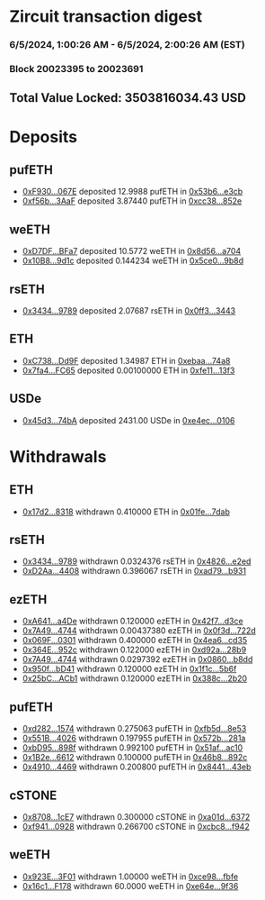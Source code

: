 # Zircuit transaction digest
### 6/5/2024, 1:00:26 AM - 6/5/2024, 2:00:26 AM (EST)
### Block 20023395 to 20023691

## Total Value Locked: 3503816034.43 USD

# Deposits
## pufETH
- [0xF930...067E](https://etherscan.io/address/0xF930b0A0500D8F53b2E7EFa4F7bCB5cc0c71067E) deposited 12.9988 pufETH in [0x53b6...e3cb](https://etherscan.io/tx/0xF930b0A0500D8F53b2E7EFa4F7bCB5cc0c71067E)
- [0xf56b...3AaF](https://etherscan.io/address/0xf56b3B7830823cCDf686Be6e2b050318D8B93AaF) deposited 3.87440 pufETH in [0xcc38...852e](https://etherscan.io/tx/0xf56b3B7830823cCDf686Be6e2b050318D8B93AaF)
## weETH
- [0xD7DF...BFa7](https://etherscan.io/address/0xD7DF7E085214743530afF339aFC420c7c720BFa7) deposited 10.5772 weETH in [0x8d56...a704](https://etherscan.io/tx/0xD7DF7E085214743530afF339aFC420c7c720BFa7)
- [0x10B8...9d1c](https://etherscan.io/address/0x10B850C3abFca78d693C9cD6FcE809c129109d1c) deposited 0.144234 weETH in [0x5ce0...9b8d](https://etherscan.io/tx/0x10B850C3abFca78d693C9cD6FcE809c129109d1c)
## rsETH
- [0x3434...9789](https://etherscan.io/address/0x34349c5569e7B846c3558961552D2202760A9789) deposited 2.07687 rsETH in [0x0ff3...3443](https://etherscan.io/tx/0x34349c5569e7B846c3558961552D2202760A9789)
## ETH
- [0xC738...Dd9F](https://etherscan.io/address/0xC7389772FC98843E4AD27b7f4C6D75Cb36C6Dd9F) deposited 1.34987 ETH in [0xebaa...74a8](https://etherscan.io/tx/0xC7389772FC98843E4AD27b7f4C6D75Cb36C6Dd9F)
- [0x7fa4...FC65](https://etherscan.io/address/0x7fa466237D8A9E26785430D5bC9e097c118fFC65) deposited 0.00100000 ETH in [0xfe11...13f3](https://etherscan.io/tx/0x7fa466237D8A9E26785430D5bC9e097c118fFC65)
## USDe
- [0x45d3...74bA](https://etherscan.io/address/0x45d3eF64Ba0cB4d3e4fed1Ce4785C7fa724074bA) deposited 2431.00 USDe in [0xe4ec...0106](https://etherscan.io/tx/0x45d3eF64Ba0cB4d3e4fed1Ce4785C7fa724074bA)
# Withdrawals
## ETH
- [0x17d2...8318](https://etherscan.io/address/0x17d26b6EE9Cc3DFde0481403B5C0352BaC838318) withdrawn 0.410000 ETH in [0x01fe...7dab](https://etherscan.io/tx/0x17d26b6EE9Cc3DFde0481403B5C0352BaC838318)
## rsETH
- [0x3434...9789](https://etherscan.io/address/0x34349c5569e7B846c3558961552D2202760A9789) withdrawn 0.0324376 rsETH in [0x4826...e2ed](https://etherscan.io/tx/0x34349c5569e7B846c3558961552D2202760A9789)
- [0xD2Aa...4408](https://etherscan.io/address/0xD2Aa33ED3f5f081b894E3acc1aF8a20A34394408) withdrawn 0.396067 rsETH in [0xad79...b931](https://etherscan.io/tx/0xD2Aa33ED3f5f081b894E3acc1aF8a20A34394408)
## ezETH
- [0xA641...a4De](https://etherscan.io/address/0xA6415C84A861d2B3f26704cd32a9B8AF289Aa4De) withdrawn 0.120000 ezETH in [0x42f7...d3ce](https://etherscan.io/tx/0xA6415C84A861d2B3f26704cd32a9B8AF289Aa4De)
- [0x7A49...4744](https://etherscan.io/address/0x7A493Be5c2ce014cD049Bf178a1ac0Db1B434744) withdrawn 0.00437380 ezETH in [0x0f3d...722d](https://etherscan.io/tx/0x7A493Be5c2ce014cD049Bf178a1ac0Db1B434744)
- [0x069F...0301](https://etherscan.io/address/0x069F685cB5dE0515780CB0dC9eDa88E296eE0301) withdrawn 0.400000 ezETH in [0x4ea6...cd35](https://etherscan.io/tx/0x069F685cB5dE0515780CB0dC9eDa88E296eE0301)
- [0x364E...952c](https://etherscan.io/address/0x364EAB85FB021de9f889fe2C28cb33Ac96D6952c) withdrawn 0.122000 ezETH in [0xd92a...28b9](https://etherscan.io/tx/0x364EAB85FB021de9f889fe2C28cb33Ac96D6952c)
- [0x7A49...4744](https://etherscan.io/address/0x7A493Be5c2ce014cD049Bf178a1ac0Db1B434744) withdrawn 0.0297392 ezETH in [0x0860...b8dd](https://etherscan.io/tx/0x7A493Be5c2ce014cD049Bf178a1ac0Db1B434744)
- [0x950f...bD41](https://etherscan.io/address/0x950fF41E9365A001950b1961bf7149677095bD41) withdrawn 0.120000 ezETH in [0x1f1c...5b6f](https://etherscan.io/tx/0x950fF41E9365A001950b1961bf7149677095bD41)
- [0x25bC...ACb1](https://etherscan.io/address/0x25bCB0a4d3Cf26B23a6159E695744D1e06EEACb1) withdrawn 0.120000 ezETH in [0x388c...2b20](https://etherscan.io/tx/0x25bCB0a4d3Cf26B23a6159E695744D1e06EEACb1)
## pufETH
- [0xd282...1574](https://etherscan.io/address/0xd282d45934AE26Ff3d9463059725B4b40a631574) withdrawn 0.275063 pufETH in [0xfb5d...8e53](https://etherscan.io/tx/0xd282d45934AE26Ff3d9463059725B4b40a631574)
- [0x551B...4026](https://etherscan.io/address/0x551B21dd921e48c1639a8b33D0B56908FF274026) withdrawn 0.197955 pufETH in [0x572b...281a](https://etherscan.io/tx/0x551B21dd921e48c1639a8b33D0B56908FF274026)
- [0xbD95...898f](https://etherscan.io/address/0xbD95b1D1E8EE0663BcBF1d8662f7156E7cE7898f) withdrawn 0.992100 pufETH in [0x51af...ac10](https://etherscan.io/tx/0xbD95b1D1E8EE0663BcBF1d8662f7156E7cE7898f)
- [0x1B2e...6612](https://etherscan.io/address/0x1B2ea757Fb62A098DA624E3a4E8B102F7Ff86612) withdrawn 0.100000 pufETH in [0x46b8...892c](https://etherscan.io/tx/0x1B2ea757Fb62A098DA624E3a4E8B102F7Ff86612)
- [0x4910...4469](https://etherscan.io/address/0x49106642Ca51f3fB15c9d7d10e1b5a5001ea4469) withdrawn 0.200800 pufETH in [0x8441...43eb](https://etherscan.io/tx/0x49106642Ca51f3fB15c9d7d10e1b5a5001ea4469)
## cSTONE
- [0x8708...1cE7](https://etherscan.io/address/0x8708aFe9FB227375D8fCA9BDCa18B0805dfe1cE7) withdrawn 0.300000 cSTONE in [0xa01d...6372](https://etherscan.io/tx/0x8708aFe9FB227375D8fCA9BDCa18B0805dfe1cE7)
- [0xf941...0928](https://etherscan.io/address/0xf94125F09286907f2833679bEcF8E82718aD0928) withdrawn 0.266700 cSTONE in [0xcbc8...f942](https://etherscan.io/tx/0xf94125F09286907f2833679bEcF8E82718aD0928)
## weETH
- [0x923E...3F01](https://etherscan.io/address/0x923E249466077299a376bb9dd728234b7cF33F01) withdrawn 1.00000 weETH in [0xce98...fbfe](https://etherscan.io/tx/0x923E249466077299a376bb9dd728234b7cF33F01)
- [0x16c1...F178](https://etherscan.io/address/0x16c13e2Ce345B46C2F3d0317441cb17d0c3BF178) withdrawn 60.0000 weETH in [0xe64e...9f36](https://etherscan.io/tx/0x16c13e2Ce345B46C2F3d0317441cb17d0c3BF178)
